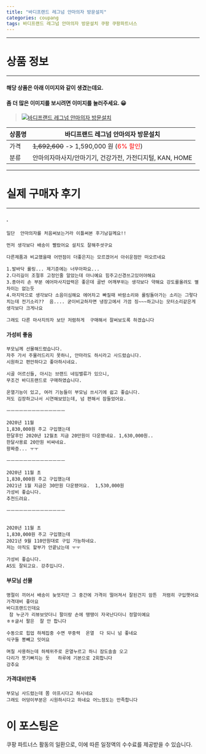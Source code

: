 ```yaml
---
title: "바디프랜드 레그넘 안마의자 방문설치"
categories: coupang
tags: 바디프랜드 레그넘 안마의자 방문설치 쿠팡 쿠팡파트너스
---
```

---

# 상품 정보

---

#### 해당 상품은 아래 이미지와 같이 생겼는데요. 
#### 좀 더 많은 이미지를 보시려면 이미지를 눌러주세요. 😀
> [![바디프랜드 레그넘 안마의자 방문설치](https://static.coupangcdn.com/image/retail/images/144147029039810-950b83aa-0db7-483c-b518-676e0de71e4d.jpg)](https://link.coupang.com/re/AFFSDP?lptag=AF4416228&subid=AF4416228&pageKey=327868720&itemId=1048780345&vendorItemId=5513599504&traceid=V0-153-278efa697e4bd850)

상품명 | 바디프랜드 레그넘 안마의자 방문설치
-------|-------
가격 | ~~1,692,600~~ -> 1,590,000 원 (<span style="color:red">6% 할인</span>)
분류 | 안마의자마사지/안마기기, 건강가전, 가전디지털, KAN, HOME

---

# 실제 구매자 후기

---


####    .
    일단  안마의자를 처음써보는거라 이틀써본 후기남길께요!!
    
    먼저 생각보다 배송이 빨랐어요 설치도 잘해주셧구요
    
    다른제품과 비교했을때 어떤점이 더좋은지는 모르겠어서 아쉬운점만 떠오르네요
    
    1.발바닥 롤링... 제기준에는 너무아파요...
    2.다리길이 조절후 고정인줄 알았는데 아니예요 힘주고신경쓰고있어야해요
    3.종아리 손 부분 에어마사지압력은 좋은데 골반 어깨부위는 생각보다 약해요 강도를올려도 별차이는 없는듯
    4.마지막으로 생각보다 소음이심해요 에어차고 빠질때 바람소리와 롤링돌아가는 소리는 그렇다 치는데 전기소리??  음.... 굳이비교하자면 냉장고에서 가끔 징~~~하고나는 모터소리같은게 생각보다 크게나요
    
    그래도 다른 마사지의자 보단 저렴하게  구매해서 잘써보도록 하겠습니다

####    가성비 좋음
    부모님께 선물해드렸습니다.
    자주 가서 주물러드리지 못하니, 안마라도 하시라고 사드렸습니다.
    시원하고 편안하다고 좋아하시네요.
    
    시골 어르신들, 아시는 브랜드 네임밸류가 있으니,
    무조건 바디프랜드로 구매하였습니다.
    
    온열기능이 있고, 여러 기능들이 부모님 쓰시기에 쉽고 좋습니다.
    저도 김장하고나서 시연해보았는데, 넘 편해서 잠들었어요.
    
    ㅡㅡㅡㅡㅡㅡㅡㅡㅡㅡㅡㅡㅡㅡ
    
    2020년 11월
    1,830,000원 주고 구입했는데
    한달후인 2020년 12월초 지금 20만원이 다운됐네요. 1,630,000원.. 
    한달사용료 20만원 비싸네요. 
    왕짜증... ㅜㅜ
    
    ㅡㅡㅡㅡㅡㅡㅡㅡㅡㅡㅡㅡㅡㅡ
    
    2020년 11월 초
    1,830,000원 주고 구입했는데
    2021년 1월 지금은 30만원 다운됐어요.  1,530,000원
    가성비 좋습니다.
    추천드려요.
    
    ㅡㅡㅡㅡㅡㅡㅡㅡㅡㅡㅡㅡㅡㅡ
    
    
    2020년 11월 초
    1,830,000원 주고 구입했는데
    2021년 9월 110만원대로 구입 가능하네요.
    저는 아직도 할부가 안끝났는데 ㅜㅜ
    
    가성비 좋습니다.
    AS도 잘되고요. 강추입니다.

####    부모님 선물
    명절이 끼어서 배송이 늦엇지만 그 중간에 가격이 떨어져서 잘된건지 암튼  저렴히 구입햇어요
    가격대비 좋아요
    바디프랜드인데요
     참 누군가 리뷰보앗더니 팔이랑 손에 땡땡이 자국난다더니 정말이예요
    ㅎㅎ글서 팔은  잘 안 합니다
    
    수동으로 힙업 하체집중 수면 무중력  온열  다 되니 넘 좋네요
    식구들 뽕빼고 잇어요
    
    며칠 사용하는데 하체위주로 온열누르고 하니 잠도솔솔 오고
    다리가 붓기빠지는 듯   하루에 기본으로 2회합니다
    강추요

####    가격대비만족
    부모님 사드렸는데 쫌 아프시다고 하시네요 
    그래도 어덩이부분은 시원하시다고 하네요 어느정도는 만족합니다



# 이 포스팅은
쿠팡 파트너스 활동의 일환으로, 이에 따른 일정액의 수수료를 제공받을 수 있습니다.